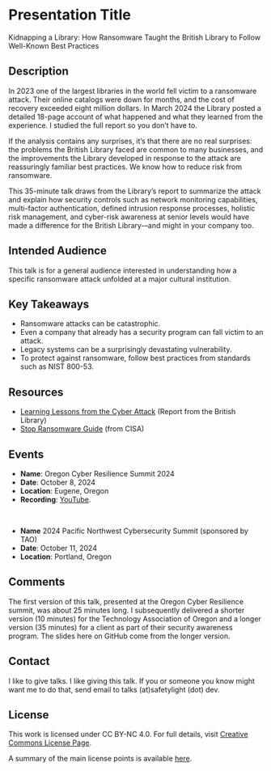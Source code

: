 # Presentation Title
Kidnapping a Library: How Ransomware Taught the British Library to Follow Well-Known Best Practices

## Description
In 2023 one of the largest libraries in the world fell victim to a ransomware attack. Their online catalogs were down for months, and the cost of recovery exceeded eight million dollars. In March 2024 the Library posted a detailed 18-page account of what happened and what they learned from the experience. I studied the full report so you don’t have to.

If the analysis contains any surprises, it’s that there are no real surprises: the problems the British Library faced are common to many businesses, and the improvements the Library developed in response to the attack are reassuringly familiar best practices. We know how to reduce risk from ransomware.

This 35-minute talk draws from the Library’s report to summarize the attack and explain how security controls such as network monitoring capabilities, multi-factor authentication, defined intrusion response processes, holistic risk management, and cyber-risk awareness at senior levels would have made a difference for the British Library-–and might in your company too.

## Intended Audience
This talk is for a general audience interested in understanding how a specific ransomware attack unfolded at a major cultural institution.

## Key Takeaways
- Ransomware attacks can be catastrophic.
- Even a company that already has a security program can fall victim to an attack.
- Legacy systems can be a surprisingly devastating vulnerability.
- To protect against ransomware, follow best practices from standards such as NIST 800-53.

## Resources 
- [Learning Lessons from the Cyber Attack](https://www.bl.uk/home/british-library-cyber-incident-review-8-march-2024.pdf/) (Report from the British Library)
- [Stop Ransomware Guide](https://www.cisa.gov/stopransomware/ransomware-guide) (from CISA)

## Events
- **Name**: Oregon Cyber Resilience Summit 2024
- **Date**: October 8, 2024
- **Location**: Eugene, Oregon
- **Recording**: [YouTube](https://youtu.be/_atF1AWeumk).

<br/>

- **Name** 2024 Pacific Northwest Cybersecurity Summit (sponsored by TAO)
- **Date**: October 11, 2024
- **Location**: Portland, Oregon

## Comments
The first version of this talk, presented at the Oregon Cyber Resilience summit, was about 25 minutes long. I subsequently delivered a shorter version (10 minutes) for the Technology Association of Oregon and a longer version (35 minutes) for a client as part of their security awareness program. The slides here on GitHub come from the longer version.

## Contact
I like to give talks. I like giving this talk. If you or someone you know might want me to do that, send email to talks (at)safetylight (dot) dev.

## License
This work is licensed under CC BY-NC 4.0. For full details, visit [Creative Commons License Page](https://creativecommons.org/licenses/by-nc/4.0/).

A summary of the main license points is available [here](https://creativecommons.org/licenses/by-nc/4.0/).
